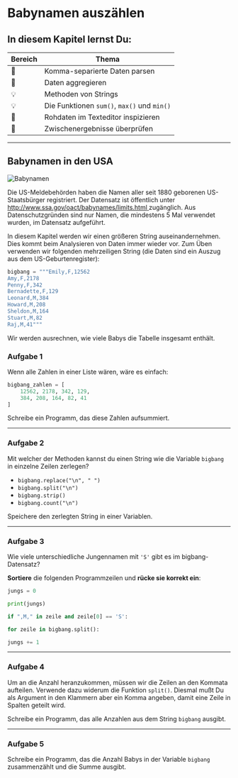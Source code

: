 
# Babynamen auszählen

## In diesem Kapitel lernst Du:

| Bereich | Thema |
|---------|-------|
| 💼 | Komma-separierte Daten parsen |
| 🔀 | Daten aggregieren |
| 💡 | Methoden von Strings |
| 💡 | Die Funktionen `sum()`, `max()`  und `min()` |
| 🔧 | Rohdaten im Texteditor inspizieren |
| 🐞 | Zwischenergebnisse überprüfen |

----

## Babynamen in den USA

![Babynamen](../images/baby.png)

Die US-Meldebehörden haben die Namen aller seit 1880 geborenen US-Staatsbürger registriert. Der Datensatz ist öffentlich unter [http://www.ssa.gov/oact/babynames/limits.html
](http://www.ssa.gov/oact/babynames/limits.html) zugänglich. Aus Datenschutzgründen sind nur Namen, die mindestens 5 Mal verwendet wurden, im Datensatz aufgeführt.

In diesem Kapitel werden wir einen größeren String auseinandernehmen. Dies kommt beim Analysieren von Daten immer wieder vor. Zum Üben verwenden wir folgenden mehrzeiligen String (die Daten sind ein Auszug aus dem US-Geburtenregister):

```python
bigbang = """Emily,F,12562
Amy,F,2178
Penny,F,342
Bernadette,F,129
Leonard,M,384
Howard,M,208
Sheldon,M,164
Stuart,M,82
Raj,M,41"""
```

Wir werden ausrechnen, wie viele Babys die Tabelle insgesamt enthält.

### Aufgabe 1

Wenn alle Zahlen in einer Liste wären, wäre es einfach:

```python
bigbang_zahlen = [
    12562, 2178, 342, 129,
    384, 208, 164, 82, 41
]
```

Schreibe ein Programm, das diese Zahlen aufsummiert.

----

### Aufgabe 2

Mit welcher der Methoden kannst du einen String wie die Variable `bigbang` in einzelne Zeilen zerlegen?

* `bigbang.replace("\n", " ")`
* `bigbang.split("\n")`
* `bigbang.strip()`
* `bigbang.count("\n")`

Speichere den zerlegten String in einer Variablen.

----

### Aufgabe 3

Wie viele unterschiedliche Jungennamen mit `'S'` gibt es im bigbang-Datensatz?

**Sortiere** die folgenden Programmzeilen und **rücke sie korrekt ein**:

```python
jungs = 0

print(jungs)

if ",M," in zeile and zeile[0] == 'S':

for zeile in bigbang.split():

jungs += 1
```

----

### Aufgabe 4

Um an die Anzahl heranzukommen, müssen wir die Zeilen an den Kommata aufteilen. Verwende dazu widerum die Funktion `split()`. Diesmal mußt Du als Argument in den Klammern aber ein Komma angeben, damit eine Zeile in Spalten geteilt wird.

Schreibe ein Programm, das alle Anzahlen aus dem String `bigbang` ausgibt.

----

### Aufgabe 5

Schreibe ein Programm, das die Anzahl Babys in der Variable `bigbang` zusammenzählt und die Summe ausgibt.
